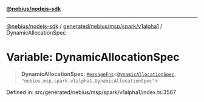 [**@nebius/nodejs-sdk**](../../../../../../README.md)

---

[@nebius/nodejs-sdk](../../../../../../README.md) / [generated/nebius/msp/spark/v1alpha1](../README.md) / DynamicAllocationSpec

# Variable: DynamicAllocationSpec

> **DynamicAllocationSpec**: [`MessageFns`](../../../../../../runtime/protos/core/interfaces/MessageFns.md)\<[`DynamicAllocationSpec`](../interfaces/DynamicAllocationSpec.md), `"nebius.msp.spark.v1alpha1.DynamicAllocationSpec"`\>

Defined in: src/generated/nebius/msp/spark/v1alpha1/index.ts:3567
